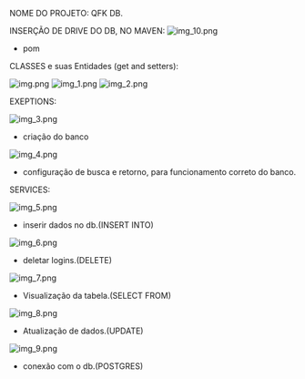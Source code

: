 NOME DO PROJETO: QFK DB.


INSERÇÃO DE DRIVE DO DB, NO MAVEN:
![img_10.png](img_10.png)
- pom


CLASSES e suas Entidades (get and setters):

![img.png](img.png) 
![img_1.png](img_1.png)
![img_2.png](img_2.png)

EXEPTIONS:

![img_3.png](img_3.png) 
- criação do banco

![img_4.png](img_4.png) 
- configuração de busca e retorno, 
para funcionamento correto do banco.


SERVICES:

![img_5.png](img_5.png) 
- inserir dados no db.(INSERT INTO)
  
![img_6.png](img_6.png) 
- deletar logins.(DELETE)
  
![img_7.png](img_7.png) 
- Visualização da tabela.(SELECT FROM)

![img_8.png](img_8.png) 
- Atualização de dados.(UPDATE)
  
![img_9.png](img_9.png)
- conexão com o db.(POSTGRES)



